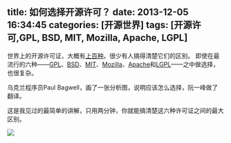 title: 如何选择开源许可？
date: 2013-12-05 16:34:45
categories: [开源世界]
tags:  [开源许可,GPL, BSD, MIT, Mozilla, Apache, LGPL]
---
世界上的开源许可证，大概有[上百种](http://www.gnu.org/licenses/license-list.html)。很少有人搞得清楚它们的区别。
即使在最流行的六种——[GPL](http://www.gnu.org/licenses/gpl.html)、[BSD](http://en.wikipedia.org/wiki/BSD_licenses)、[MIT](http://en.wikipedia.org/wiki/MIT_License)、[Mozilla](http://www.mozilla.org/MPL/)、[Apache](http://www.apache.org/licenses/LICENSE-2.0)和[LGPL](http://www.gnu.org/copyleft/lesser.html)——之中做选择，也很复杂。

乌克兰程序员Paul Bagwell，画了一张分析图，说明应该怎么选择，阮一峰做了翻译。
<!-- more -->
这是我见过的最简单的讲解，只用两分钟，你就能搞清楚这六种许可证之间的最大区别。

![](/img/2013/12/free_software_licenses.png)


